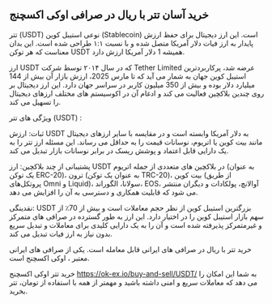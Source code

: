 

## خرید آسان تتر با ریال در صرافی اوکی اکسچنج

تتر (USDT) نوعی استیبل کوین (Stablecoin) است. این ارز دیجیتال برای حفظ ارزش پایدار به ارز فیات دلار آمریکا متصل شده و با نسبت ۱:۱ طراحی شده است. این بدان معناست که هر توکن USDT همیشه 1 دلار آمریکا ارزش دارد.

ارز USDT که در سال ۲۰۱۴ توسط شرکت Tether Limited عرضه شد، پرکاربردترین استیبل کوین جهان به شمار می آید که تا مارس 2025، ارزش بازار آن بیش از 144 میلیارد دلار بوده و بیش از 350 میلیون کاربر در سراسر جهان دارد. این ارز دیجیتال بر روی چندین بلاکچین فعالیت می‌ کند و ادغام آن در اکوسیستم‌ های مختلف ارزهای دیجیتال را تسهیل می‌ کند.

ویژگی های تتر (USDT) :

ثبات: ارزش USDT به دلار آمریکا وابسته است و در مقایسه با سایر ارزهای دیجیتال مانند بیت کوین یا اتریوم، نوسانات قیمت را به حداقل می‌ رساند. این مسئله ارز تتر را به یک دارایی قابل اعتماد و پوشش ریسک در برابر نوسانات بازار تبدیل می‌ کند.

پشتیبانی از چند بلاکچین: ارز USDT در بلاکچین‌ های متعددی از جمله اتریوم (به عنوان یک توکن ERC-20)، ترون (به عنوان یک توکن TRC-20)، بیت کوین (از طریق پروتکل‌های Omni و Liquid)، سولانا، الگوراند، EOS، آوالانچ، پولکادات و دیگران منتشر می‌ شود که قابلیت همکاری و دسترسی به آن را افزایش می‌ دهد.

نقدینگی: USDT بزرگترین استیبل کوین از نظر حجم معاملات است و بیش از 70٪ از سهم بازار استیبل کوین را در اختیار دارد. این ارز به طور گسترده در صرافی‌ های متمرکز و غیرمتمرکز پذیرفته شده است و آن را به یک دارایی کلیدی برای معاملات و تبدیل سریع بدون نیاز به ارز فیات تبدیل می‌ کند.

خرید تتر با ریال در صرافی های ایرانی قابل معامله است. یکی از صرافی های ایرانی معتبر ، اوکی اکسچنج است.

خرید تتر اوکی اکسچنج https://ok-ex.io/buy-and-sell/USDT/ به شما این امکان را می دهد که معاملات سریع و امنی داشته باشید و مهمتر از همه با استفاده از تومان، تتر بخرید.
